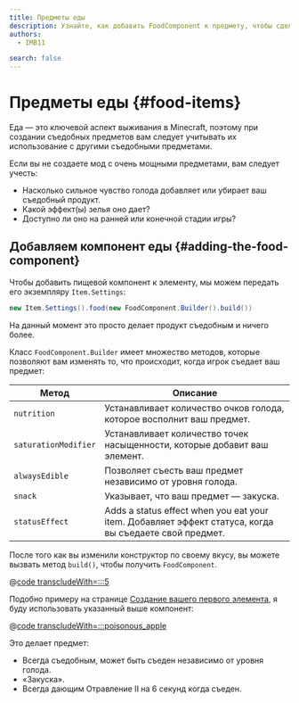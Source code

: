 ```yaml
---
title: Предметы еды
description: Узнайте, как добавить FoodComponent к предмету, чтобы сделать его съедобным, и как его настроить.
authors:
  - IMB11

search: false
---
```


# Предметы еды {#food-items}

Еда — это ключевой аспект выживания в Minecraft, поэтому при создании съедобных предметов вам следует учитывать их использование с другими съедобными предметами.

Если вы не создаете мод с очень мощными предметами, вам следует учесть:

- Насколько сильное чувство голода добавляет или убирает ваш съедобный продукт.
- Какой эффект(ы) зелья оно дает?
- Доступно ли оно на ранней или конечной стадии игры?

## Добавляем компонент еды {#adding-the-food-component}

Чтобы добавить пищевой компонент к элементу, мы можем передать его экземпляру `Item.Settings`:

```java
new Item.Settings().food(new FoodComponent.Builder().build())
```

На данный момент это просто делает продукт съедобным и ничего более.

Класс `FoodComponent.Builder` имеет множество методов, которые позволяют вам изменять то, что происходит, когда игрок съедает ваш предмет:

| Метод                | Описание                                                                                                                               |
| -------------------- | -------------------------------------------------------------------------------------------------------------------------------------- |
| `nutrition`          | Устанавливает количество очков голода, которое восполнит ваш предмет.                                                  |
| `saturationModifier` | Устанавливает количество точек насыщенности, которые добавит ваш элемент.                                              |
| `alwaysEdible`       | Позволяет съесть ваш предмет независимо от уровня голода.                                                              |
| `snack`              | Указывает, что ваш предмет — закуска.                                                                                  |
| `statusEffect`       | Adds a status effect when you eat your item. Добавляет эффект статуса, когда вы съедаете свой предмет. |

После того как вы изменили конструктор по своему вкусу, вы можете вызвать метод `build()`, чтобы получить `FoodComponent`.

@[code transcludeWith=:::5](@/reference/1.21/src/main/java/com/example/docs/item/ModItems.java)

Подобно примеру на странице [Создание вашего первого элемента](./first-item), я буду использовать указанный выше компонент:

@[code transcludeWith=:::poisonous_apple](@/reference/1.21/src/main/java/com/example/docs/item/ModItems.java)

Это делает предмет:

- Всегда съедобным, может быть съеден независимо от уровня голода.
- «Закуска».
- Всегда дающим Отравление II на 6 секунд когда съеден.

<VideoPlayer src="/assets/develop/items/food_0.webm" title="Eating the Suspicious Substance" />
